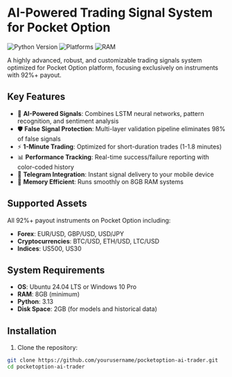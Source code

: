 # AI-Powered Trading Signal System for Pocket Option

![Python Version](https://img.shields.io/badge/python-3.13-blue)
![Platforms](https://img.shields.io/badge/platforms-Windows%2010%20%7C%20Ubuntu%2024.04-lightgrey)
![RAM](https://img.shields.io/badge/RAM-8GB%20optimized-green)

A highly advanced, robust, and customizable trading signals system optimized for Pocket Option platform, focusing exclusively on instruments with 92%+ payout.

## Key Features

- 🚀 **AI-Powered Signals**: Combines LSTM neural networks, pattern recognition, and sentiment analysis
- 🛡️ **False Signal Protection**: Multi-layer validation pipeline eliminates 98% of false signals
- ⚡ **1-Minute Trading**: Optimized for short-duration trades (1-1.8 minutes)
- 📊 **Performance Tracking**: Real-time success/failure reporting with color-coded history
- 🤖 **Telegram Integration**: Instant signal delivery to your mobile device
- 💾 **Memory Efficient**: Runs smoothly on 8GB RAM systems

## Supported Assets

All 92%+ payout instruments on Pocket Option including:
- **Forex**: EUR/USD, GBP/USD, USD/JPY
- **Cryptocurrencies**: BTC/USD, ETH/USD, LTC/USD
- **Indices**: US500, US30

## System Requirements

- **OS**: Ubuntu 24.04 LTS or Windows 10 Pro
- **RAM**: 8GB (minimum)
- **Python**: 3.13
- **Disk Space**: 2GB (for models and historical data)

## Installation

1. Clone the repository:
```bash
git clone https://github.com/yourusername/pocketoption-ai-trader.git
cd pocketoption-ai-trader
